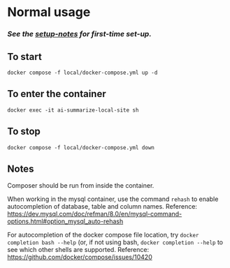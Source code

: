 # Normal usage

### *See the [setup-notes](https://github.com/UN-OCHA/local-reverse-proxy/blob/main/setup-notes.md) for first-time set-up.*

## To start
`docker compose -f local/docker-compose.yml up -d`
## To enter the container
`docker exec -it ai-summarize-local-site sh`
## To stop
`docker compose -f local/docker-compose.yml down`

## Notes
Composer should be run from inside the container.

When working in the mysql container, use the command `rehash` to enable
autocompletion of database, table and column names. Reference: https://dev.mysql.com/doc/refman/8.0/en/mysql-command-options.html#option_mysql_auto-rehash

For autocompletion of the docker compose file location, try `docker completion bash --help` (or, if not using bash, `docker completion --help` to see which other shells are supported. Reference: https://github.com/docker/compose/issues/10420
